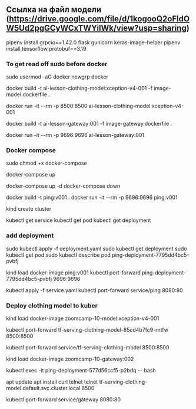 
## Ссылка на файл модели (https://drive.google.com/file/d/1kogooQ2oFldOW5Ud2pgGCyWCxTWYilWk/view?usp=sharing)


pipenv install grpcio==1.42.0 flask gunicorn keras-image-helper
pipenv install tensorflow protobuf==3.19


### To get read off sudo before docker 
sudo usermod -aG docker <your-username>
newgrp docker


docker build -t ai-lesson-clothing-model:xception-v4-001 -f image-model.dockerfile .

docker run -it --rm -p 8500:8500 ai-lesson-clothing-model:xception-v4-001

docker build -t ai-lesson-gateway:001 -f image-gateway.dockerfile .

docker run -it --rm -p 9696:9696 ai-lesson-gateway:001


### Docker compose

sudo chmod +x docker-compose

docker-compose up

docker-compose up -d
docker-compose down

docker build -t ping:v001 .
docker run -it --rm -p 9696:9696 ping:v001

kind create cluster

kubectl get service
kubectl get pod
kubectl get deployment

### add deployment
sudo kubectl apply -f deployment.yaml
sudo kubectl get deployment
sudo kubectl get pod
sudo kubectl describe pod ping-deployment-7795dd4bc5-pvbfj

kind load docker-image ping:v001
kubectl port-forward ping-deployment-7795dd4bc5-pvbfj 9696:9696

kubectl apply -f service.yaml
kubectl port-forward service/ping 8080:80

### Deploy clothing model to kuber

kind load docker-image zoomcamp-10-model:xception-v4-001

kubectl port-forward tf-serving-clothing-model-85cd4b7fc9-rntfw 8500:8500

kubectl port-forward service/tf-serving-clothing-model 8500:8500

kind load docker-image zoomcamp-10-gateway:002

kubectl exec -it ping-deployment-577d56ccf5-p2bdq -- bash

apt update
apt install curl telnet 
telnet tf-serving-clothing-model.default.svc.cluster.local 8500

kubectl port-forward service/gateway 8080:80
